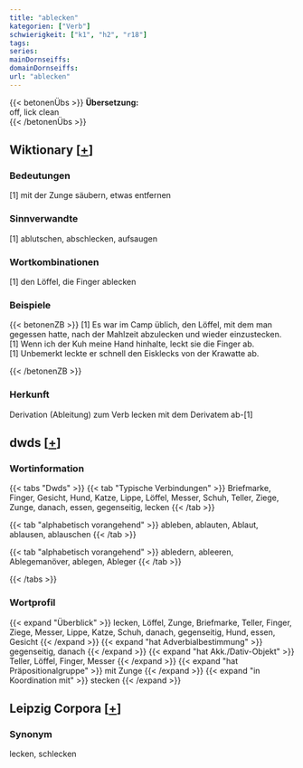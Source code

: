 ```yaml
---
title: "ablecken"
kategorien: ["Verb"]
schwierigkeit: ["k1", "h2", "r18"]
tags:
series:
mainDornseiffs:
domainDornseiffs:
url: "ablecken"
---
```


{{< betonenÜbs >}}
**Übersetzung:**  
off, lick clean  
{{< /betonenÜbs >}}

## Wiktionary [[+](https://de.wiktionary.org/wiki/ablecken)]

### Bedeutungen
[1] mit der Zunge säubern, etwas entfernen  

### Sinnverwandte
[1] ablutschen, abschlecken, aufsaugen  

### Wortkombinationen
[1] den Löffel, die Finger ablecken  

### Beispiele
{{< betonenZB >}}
[1] Es war im Camp üblich, den Löffel, mit dem man gegessen hatte, nach der Mahlzeit abzulecken und wieder einzustecken.  
[1] Wenn ich der Kuh meine Hand hinhalte, leckt sie die Finger ab.  
[1] Unbemerkt leckte er schnell den Eisklecks von der Krawatte ab.  

{{< /betonenZB >}}
### Herkunft
Derivation (Ableitung) zum Verb lecken mit dem Derivatem ab-[1]  



## dwds [[+](https://www.dwds.de/wb/ablecken)]

### Wortinformation
{{< tabs "Dwds" >}}
{{< tab "Typische Verbindungen" >}}
Briefmarke, Finger, Gesicht, Hund, Katze, Lippe, Löffel, Messer, Schuh, Teller, Ziege, Zunge, danach, essen, gegenseitig, lecken
{{< /tab >}}

{{< tab "alphabetisch vorangehend" >}}
ableben, ablauten, Ablaut, ablausen, ablauschen
{{< /tab >}}

{{< tab "alphabetisch vorangehend" >}}
abledern, ableeren, Ablegemanöver, ablegen, Ableger
{{< /tab >}}

{{< /tabs >}}

### Wortprofil
{{< expand "Überblick" >}} lecken, Löffel, Zunge, Briefmarke, Teller, Finger, Ziege, Messer, Lippe, Katze, Schuh, danach, gegenseitig, Hund, essen, Gesicht {{< /expand >}}
{{< expand "hat Adverbialbestimmung" >}} gegenseitig, danach {{< /expand >}}
{{< expand "hat Akk./Dativ-Objekt" >}} Teller, Löffel, Finger, Messer {{< /expand >}}
{{< expand "hat Präpositionalgruppe" >}} mit Zunge {{< /expand >}}
{{< expand "in Koordination mit" >}} stecken {{< /expand >}}

## Leipzig Corpora [[+](https://corpora.uni-leipzig.de/en/res?word=ablecken&corpusId=deu_newscrawl-public_2018)]


### Synonym
lecken, schlecken

